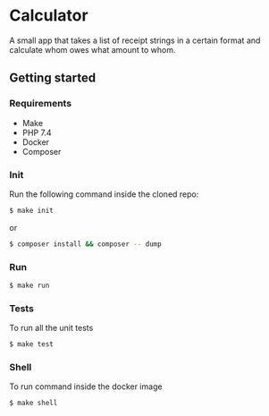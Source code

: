# Calculator

A small app that takes a list of receipt strings in a certain format and calculate whom owes what amount to whom.

## Getting started

### Requirements
- Make
- PHP 7.4
- Docker
- Composer

### Init
Run the following command inside the cloned repo:
```sh
$ make init
```
or
```sh
$ composer install && composer -- dump
```

### Run
```sh
$ make run
```

### Tests
To run all the unit tests
```sh
$ make test
```

### Shell
To run command inside the docker image
```sh
$ make shell
```


